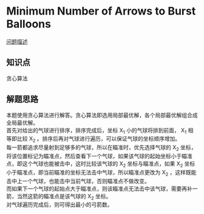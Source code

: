 # Minimum Number of Arrows to Burst Balloons

[问题描述](https://leetcode.com/problems/minimum-number-of-arrows-to-burst-balloons/description/)

## 知识点

贪心算法

## 解题思路

本题使用贪心算法进行解答。贪心算法即选用局部最优解，各个局部最优解组合成全局最优解。  
首先对给出的气球进行排序，排序完成后，坐标 X<sub>1</sub> 小的气球将排到前面， X<sub>1</sub> 相等即比较 X<sub>2</sub> 。排序后再对气球进行遍历，可以保证气球的坐标顺序增加。  
每一箭都追求尽量射到足够多的气球，所以在瞄准时，优先选择气球的 X<sub>2</sub> 坐标，将该位置标记为瞄准点，然后查看下一个气球，如果该气球的起始坐标小于瞄准点，即这个气球也能被击中，这时比较该气球的 X<sub>2</sub> 坐标与瞄准点，如果 X<sub>2</sub> 坐标小于瞄准点，即当前瞄准的坐标无法击中气球，所以瞄准点更改为 X<sub>2</sub> ，这样既能击中上一个气球，也能击中当前气球，否则瞄准点不做改变。  
而如果下一个气球的起始点大于瞄准点，则该瞄准点无法击中该气球，需要再补一箭，当然这箭的瞄准点是该气球的 X<sub>2</sub> 坐标。  
对气球遍历完成后，则可得出最小的弓箭数。
